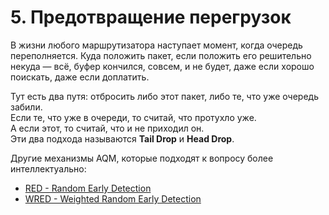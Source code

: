 # 5. Предотвращение перегрузок

В жизни любого маршрутизатора наступает момент, когда очередь переполняется. Куда положить пакет, если положить его решительно некуда — всё, буфер кончился, совсем, и не будет, даже если хорошо поискать, даже если доплатить.

Тут есть два путя: отбросить либо этот пакет, либо те, что уже очередь забили.  
Если те, что уже в очереди, то считай, что протухло уже.  
А если этот, то считай, что и не приходил он.  
Эти два подхода называются **Tail Drop** и **Head Drop**.

Другие механизмы AQM, которые подходят к вопросу более интеллектуально:

* [RED - Random Early Detection](1-red-random-early-detection.md)
* [WRED - Weighted Random Early Detection](2-wred-weighted-random-early-detection.md)

